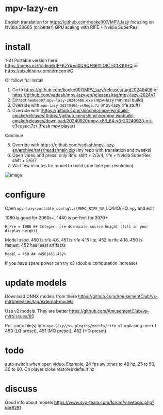 # mpv-lazy-en
English translation for https://github.com/hooke007/MPV_lazy focusing on Nvidia 2060S (or better) GPU scaling with RIFE + Nvidia SuperRes

# install

1-4) Portable version here https://mega.nz/folder/6rIEFKzY#eo0QBQFR6YLQ8T5CfK1UHQ or https://pixeldrain.com/u/rncgrnVC

Or follow full install

1) Go to https://github.com/hooke007/MPV_lazy/releases/tag/20240406 or https://github.com/vadash/mpv-lazy-en/releases/tag/mpv-lazy-2024V1
2) Extract `hooke007.mpv-lazy-20240406.exe` (mpv-lazy minimal build)
3) Override with `mpv-lazy-20240406-vsMega.7z` (mpv-lazy rife stuff)
4) Override with [https://github.com/shinchiro/mpv-winbuild-cmake/releases](https://github.com/shinchiro/mpv-winbuild-cmake/releases/download/20240920/mpv-x86_64-v3-20240920-git-e3eeaec.7z) (fresh mpv player)

Continue

5) Override with https://github.com/vadash/mpv-lazy-en/archive/refs/heads/main.zip (my repo with translation and tweaks)
6) Open video and press: only Rife: shift + 2/3/4, rife + Nvidia SuperRes shift + 5/6/7
7) Wait few minutes for model to build (one time per resolution)

![image](https://github.com/user-attachments/assets/2cb3e22c-e60f-461a-ad5a-51a78a52af4b)

# configure
Open `mpv-lazy\portable_config\vs\MEMC_RIFE_NV_`LQ/MQ/HQ`.vpy` and edit

1080 is good for 2060s+, 1440 is perfect for 3070+
```
H_Pre = 1080 ## Integer, pre-downscale source height (fill in your display height)
```

Model used. 450 is rife 4.6, 451 is rife 4.15 lite, 452 is rife 4.18. 450 is fastest, 452 has least artifacts
```
Model = 450 ## <450|451|452> 
```

If you have spare power can try x3 (double computation increase)

# update models

Download ONNX models from there https://github.com/AmusementClub/vs-mlrt/releases/tag/external-models

Use v2 models. They are better https://github.com/AmusementClub/vs-mlrt/issues/66

Put .onnx file(s) into `mpv-lazy//vs-plugins/models/rife_v2` replacing one of 450 (LQ preset), 451 (MQ preset), 452 (HQ preset) 

# todo

auto switch when open video. Example, 24 fps switches to 48 hz, 25 to 50, 30 to 60. On player close restores default hz

# discuss

Good info about models https://www.svp-team.com/forum/viewtopic.php?id=6281

